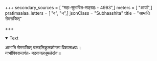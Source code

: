 +++
secondary_sources = [ "महा-सुभाषित-सङ्ग्रहः - 4993",]
meters = [ "आर्या",]
pratimaalaa_letters = [ "व", "न",]
jsonClass = "Subhaashita"
title = "आभाति रोमराजिश्"

+++

<details open><summary>Text</summary>

आभाति रोमराजिश् चलदलिकुलकोमला विशालाक्ष्याः।  
नाभीविवरान्तर्गत- मदनानलधूमलेखेव॥
</details>
